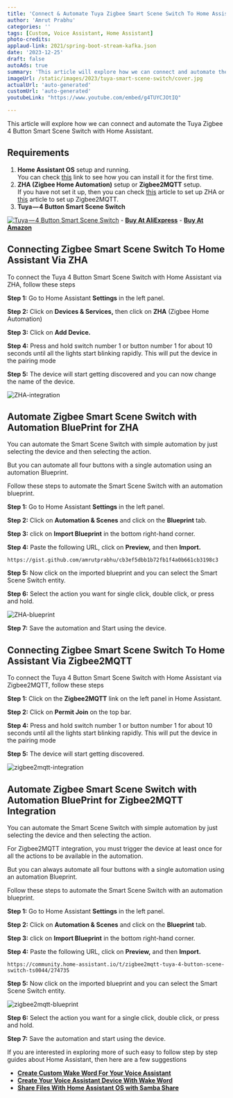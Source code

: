 ```yaml
---
title: 'Connect & Automate Tuya Zigbee Smart Scene Switch To Home Assistant'
author: 'Amrut Prabhu'
categories: ''
tags: [Custom, Voice Assistant, Home Assistant]
photo-credits:
applaud-link: 2021/spring-boot-stream-kafka.json
date: '2023-12-25'
draft: false
autoAds: true
summary: 'This article will explore how we can connect and automate the Tuya Zigbee 4 Button Smart Scene Switch with Home Assistant'
imageUrl: /static/images/2023/tuya-smart-scene-switch/cover.jpg
actualUrl: 'auto-generated'
customUrl: 'auto-generated'
youtubeLink: "https://www.youtube.com/embed/g4TUYCJOtIQ"

---
```


This article will explore how we can connect and automate the Tuya Zigbee 4 Button Smart Scene Switch with Home Assistant.

<TOCInline toc={props.toc} asDisclosure />  

## Requirements

1.  **Home Assistant OS** setup and running.  
    You can check [this](https://smarthomecircle.com/how-to-connect-wifi-to-home-assistant-on-startup) link to see how you can install it for the first time.
2.  **ZHA (Zigbee Home Automation)** setup or **Zigbee2MQTT** setup.  
    If you have not set it up, then you can check [this](https://smarthomecircle.com/connect-zigbee-device-using-sonoff-zigbee-3-dongle-plus-to-home-assistant) article to set up ZHA or [this](https://smarthomecircle.com/install-zigbee2mqtt-with-home-assistant) article to set up Zigbee2MQTT.
3.  **Tuya — 4 Button Smart Scene Switch**  

[![Tuya — 4 Button Smart Scene Switch](/static/images/2023/tuya-smart-scene-switch/Tuya-ZigBee-Smart-Switch.webp)](https://s.click.aliexpress.com/e/_DmPgWRR)
        -   [**Buy At AliExpress**](https://s.click.aliexpress.com/e/_DmPgWRR)
        -   [**Buy At Amazon**](https://amzn.to/47Nvn7S)      
    

## Connecting Zigbee Smart Scene Switch To Home Assistant Via ZHA

To connect the Tuya 4 Button Smart Scene Switch with Home Assistant via ZHA, follow these steps

**Step 1:** Go to Home Assistant **Settings** in the left panel.

**Step 2:** Click on **Devices & Services,** then click on **ZHA** (Zigbee Home Automation)

**Step 3:** Click on **Add Device.**

**Step 4:** Press and hold switch number 1 or button number 1 for about 10 seconds until all the lights start blinking rapidly. This will put the device in the pairing mode

**Step 5:** The device will start getting discovered and you can now change the name of the device.

![ZHA-integration](/static/images/2023/tuya-smart-scene-switch/ZHA-integration.webp)

## Automate Zigbee Smart Scene Switch with Automation BluePrint for ZHA

You can automate the Smart Scene Switch with simple automation by just selecting the device and then selecting the action.

But you can automate all four buttons with a single automation using an automation Blueprint.

Follow these steps to automate the Smart Scene Switch with an automation blueprint.

**Step 1:** Go to Home Assistant **Settings** in the left panel.

**Step 2:** Click on **Automation & Scenes** and click on the **Blueprint** tab.

**Step 3:** click on **Import Blueprint** in the bottom right-hand corner.

**Step 4:** Paste the following URL, click on **Preview,** and then **Import.**
```shell
https://gist.github.com/amrutprabhu/cb3ef5dbb1b72fb1f4a0b661cb3198c3
```
**Step 5:** Now click on the imported blueprint and you can select the Smart Scene Switch entity.

**Step 6:** Select the action you want for single click, double click, or press and hold.

![ZHA-blueprint](/static/images/2023/tuya-smart-scene-switch/ZHA-blueprint.webp)

**Step 7:** Save the automation and Start using the device.

  

## Connecting Zigbee Smart Scene Switch To Home Assistant Via Zigbee2MQTT

To connect the Tuya 4 Button Smart Scene Switch with Home Assistant via Zigbee2MQTT, follow these steps

**Step 1:** Click on the **Zigbee2MQTT** link on the left panel in Home Assistant.

**Step 2:** Click on **Permit Join** on the top bar.

**Step 4:** Press and hold switch number 1 or button number 1 for about 10 seconds until all the lights start blinking rapidly. This will put the device in the pairing mode

**Step 5:** The device will start getting discovered.

![zigbee2mqtt-integration](/static/images/2023/tuya-smart-scene-switch/zigbee2mqtt-integration.webp)

## Automate Zigbee Smart Scene Switch with Automation BluePrint for Zigbee2MQTT Integration

You can automate the Smart Scene Switch with simple automation by just selecting the device and then selecting the action.

For Zigbee2MQTT integration, you must trigger the device at least once for all the actions to be available in the automation.

But you can always automate all four buttons with a single automation using an automation Blueprint.

Follow these steps to automate the Smart Scene Switch with an automation blueprint.

**Step 1:** Go to Home Assistant **Settings** in the left panel.

**Step 2:** Click on **Automation & Scenes** and click on the **Blueprint** tab.

**Step 3:** click on **Import Blueprint** in the bottom right-hand corner.

**Step 4:** Paste the following URL, click on **Preview,** and then **Import.**
```shell
https://community.home-assistant.io/t/zigbee2mqtt-tuya-4-button-scene-switch-ts0044/274735
```
**Step 5:** Now click on the imported blueprint and you can select the Smart Scene Switch entity.

![zigbee2mqtt-blueprint](/static/images/2023/tuya-smart-scene-switch/zigbee2mqtt-blueprint.webp)

**Step 6:** Select the action you want for a single click, double click, or press and hold.

**Step 7:** Save the automation and start using the device.


If you are interested in exploring more of such easy to follow step by step guides about Home Assistant, then here are a few suggestions

-   [**Create Custom Wake Word For Your Voice Assistant**](https://smarthomecircle.com/custom-wake-word-for-voice-assistant-with-home-assistant)
-   [**Create Your Voice Assistant Device With Wake Word**](https://smarthomecircle.com/created-voice-assistant-esp32-with-wake-word-in-home-assistant)
-   [**Share Files With Home Assistant OS with Samba Share**](https://smarthomecircle.com/easily-share-files-with-home-assistant-using-samba-share)